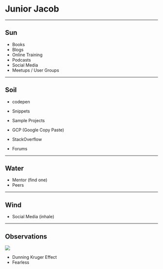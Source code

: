 # Junior Jacob
<!-- .slide: data-state="" -->

------

## Sun
<!-- .slide: data-title="Junior Jacob" data-state="title Stage--junior Status--sun" data-background="./img/sun.jpg" -->

* Books
* Blogs
* Online Training
* Podcasts
* Social Media
* Meetups / User Groups

------

## Soil
<!-- .slide: data-title="Junior Jacob" data-state="title Stage--junior Status--soil" data-background="./img/soil.jpg" -->

* codepen
* Snippets
* Sample Projects

* GCP (Google Copy Paste)
* StackOverflow
* Forums

------

## Water
<!-- .slide: data-title="Junior Jacob" data-state="title Stage--junior Status--water" data-background="./img/water.jpg" -->

* Mentor (find one)
* Peers

------

## Wind
<!-- .slide: data-title="Junior Jacob" data-state="title Stage--junior Status--wind" data-background="./img/wind.jpg" -->

* Social Media (inhale)

------

## Observations
<!-- .slide: data-title="Junior Jacob" data-state="title Stage--junior Status--warning" -->

![](./img/junior-warning.gif)

* Dunning Kruger Effect
* Fearless
